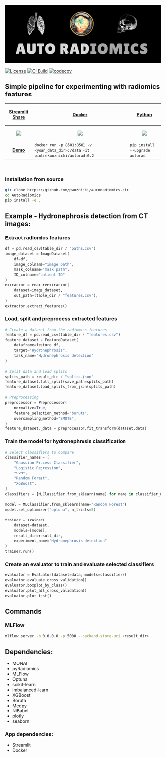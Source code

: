 <p align="center">
<br>
  <img src="docs/images/logo.png" alt="AutoRadiomics">
</p>

[![License](https://img.shields.io/badge/license-Apache%202.0-green.svg)](https://opensource.org/licenses/Apache-2.0)
[![CI Build](https://github.com/pwoznicki/AutoRadiomics/actions/workflows/testing.yml/badge.svg)](https://github.com/pwoznicki/AutoRadiomics/commits/develop)
[![codecov](https://codecov.io/gh/pwoznicki/AutoRadiomics/branch/develop/graph/badge.svg)](https://codecov.io/gh/pwoznicki/AutoRadiomics)

## Simple pipeline for experimenting with radiomics features

| <p align="center"><a href="https://share.streamlit.io/pwoznicki/autoradiomics/main/webapp/app.py"> Streamlit Share | <p align="center"><a href="https://hub.docker.com/repository/docker/piotrekwoznicki/autorad"> Docker          | <p align="center"><a href="https://pypi.org/project/autorad/"> Python                                          |
| ------------------------------------------------------------------------------------------------------------------ | ------------------------------------------------------------------------------------------------------------- | -------------------------------------------------------------------------------------------------------------- |
| <p align="center"><img src="https://github.com/pwoznicki/AutoRadiomics/raw/main/docs/images/streamlit.png" /></p>  | <p align="center"><img src="https://github.com/pwoznicki/AutoRadiomics/raw/main/docs/images/docker.png"/></p> | <p align="center"><img src="https://github.com/pwoznicki/AutoRadiomics/raw/main/docs/images/python.png" /></p> |
| <p align="center"><a href="https://share.streamlit.io/pwoznicki/autoradiomics/main/webapp/app.py"> **Demo**        | `docker run -p 8501:8501 -v <your_data_dir>:/data -it piotrekwoznicki/autorad:0.2`                            | `pip install --upgrade autorad`                                                                                |

&nbsp;

### Installation from source

```bash
git clone https://github.com/pwoznicki/AutoRadiomics.git
cd AutoRadiomics
pip install -e .
```

## Example - Hydronephrosis detection from CT images:

### Extract radiomics features

```python
df = pd.read_csv(table_dir / "paths.csv")
image_dataset = ImageDataset(
    df=df,
    image_colname="image path",
    mask_colname="mask path",
    ID_colname="patient ID"
)
extractor = FeatureExtractor(
    dataset=image_dataset,
    out_path=(table_dir / "features.csv"),
)
extractor.extract_features()
```

### Load, split and preprocess extracted features

```python
# Create a dataset from the radiomics features
feature_df = pd.read_csv(table_dir / "features.csv")
feature_dataset = FeatureDataset(
    dataframe=feature_df,
    target="Hydronephrosis",
    task_name="Hydronephrosis detection"
)

# Split data and load splits
splits_path = result_dir / "splits.json"
feature_dataset.full_split(save_path=splits_path)
feature_dataset.load_splits_from_json(splits_path)

# Preprocessing
preprocessor = Preprocessor(
    normalize=True,
    feature_selection_method="boruta",
    oversampling_method="SMOTE",
)
feature_dataset._data = preprocessor.fit_transform(dataset.data)
```

### Train the model for hydronephrosis classification

```python
# Select classifiers to compare
classifier_names = [
    "Gaussian Process Classifier",
    "Logistic Regression",
    "SVM",
    "Random Forest",
    "XGBoost",
]
classifiers = [MLClassifier.from_sklearn(name) for name in classifier_names]

model = MLClassifier.from_sklearn(name="Random Forest")
model.set_optimizer("optuna", n_trials=5)

trainer = Trainer(
    dataset=dataset,
    models=[model],
    result_dir=result_dir,
    experiment_name="Hydronephrosis detection"
)
trainer.run()
```

### Create an evaluator to train and evaluate selected classifiers

```python
evaluator = Evaluator(dataset=data, models=classifiers)
evaluator.evaluate_cross_validation()
evaluator.boxplot_by_class()
evaluator.plot_all_cross_validation()
evaluator.plot_test()
```

## Commands

### MLFlow

```bash
mlflow server -h 0.0.0.0 -p 5000 --backend-store-uri <result_dir>
```

## Dependencies:

- MONAI
- pyRadiomics
- MLFlow
- Optuna
- scikit-learn
- imbalanced-learn
- XGBoost
- Boruta
- Medpy
- NiBabel
- plotly
- seaborn

### App dependencies:

- Streamlit
- Docker

